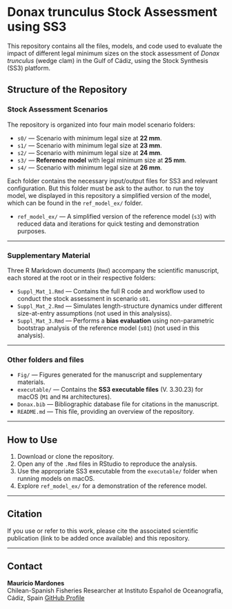 # Donax trunculus Stock Assessment using SS3

This repository contains all the files, models, and code used to evaluate the impact of different legal minimum sizes on the stock assessment of *Donax trunculus* (wedge clam) in the Gulf of Cádiz, using the Stock Synthesis (SS3) platform.

## Structure of the Repository

### Stock Assessment Scenarios

The repository is organized into four main model scenario folders:

- `s0/` — Scenario with minimum legal size at **22 mm**.
- `s1/` — Scenario with minimum legal size at **23 mm**.
- `s2/` — Scenario with minimum legal size at **24 mm**.
- `s3/` — **Reference model** with legal minimum size at **25 mm**.
- `s4/` — Scenario with minimum legal size at **26 mm**.

Each folder contains the necessary input/output files for SS3 and relevant configuration.
But this folder  must be ask to the author. to run the toy model, we displayed in this repository a simplified version of the model, which can be found in the `ref_model_ex/` folder.

- `ref_model_ex/` — A simplified version of the reference model (`s3`) with reduced data and iterations for quick testing and demonstration purposes.

---

### Supplementary Material

Three R Markdown documents (`Rmd`) accompany the scientific manuscript, each stored at the root or in their respective folders:

- `Suppl_Mat_1.Rmd` — Contains the full R code and workflow used to conduct the stock assessment in scenario `s01`.
- `Suppl_Mat_2.Rmd` — Simulates length-structure dynamics under different size-at-entry assumptions (not used in this analysiss).
- `Suppl_Mat_3.Rmd` — Performs a **bias evaluation** using non-parametric bootstrap analysis of the reference model (`s01`) (not used in this analysis).

---

### Other folders and files

- `Fig/` — Figures generated for the manuscript and supplementary materials.
- `executable/` — Contains the **SS3 executable files** (V. 3.30.23) for macOS (`M1` and `M4` architectures).
- `Donax.bib` — Bibliographic database file for citations in the manuscript.
- `README.md` — This file, providing an overview of the repository.

---

## How to Use

1. Download or clone the repository.
2. Open any of the `.Rmd` files in RStudio to reproduce the analysis.
3. Use the appropriate SS3 executable from the `executable/` folder when running models on macOS.
4. Explore `ref_model_ex/` for a demonstration of the reference model.
---

## Citation

If you use or refer to this work, please cite the associated scientific publication (link to be added once available) and this repository.

---

## Contact

**Mauricio Mardones**  
Chilean-Spanish Fisheries Researcher at Instituto Español de Oceanografía, Cádiz, Spain
[GitHub Profile](https://github.com/MauroMardones)
